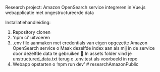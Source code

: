 Research project: Amazon OpenSearch service integreren in Vue.js webapplicatie met ongestructureerde data

Installatiehandleiding:

1. Repository clonen
2. ‘npm ci’ uitvoeren
3. .env file aanmaken met credentials van eigen opgezette Amazon OpenSearch service
   o Maak dezelfde index aan als mij in de service door dezelfde data te gebruiken
    In assets folder vind je unstructured_data.txt terug
   o .env.test als voorbeeld in repo
4. Webapp opstarten
   o ‘npm run dev’
#   r e s e a r c h A m a z o n P u b l i c  
 